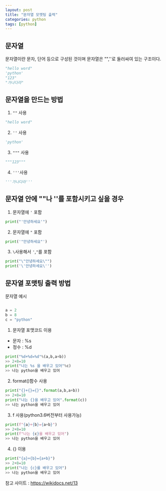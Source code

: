 ```yaml
---
layout: post
title: "문자열 모멧팅 출력"
categories: python
tags: [python]
---
```



## 문자열
문자열이란 문자, 단어 등으로 구성된 것이며 문자열은 "",''로 둘러싸여 있는 구조이다.

```python
"hello word"
'python'
"123"
"가나다라"
```

## 문자열을 만드는 방법

1. `""` 사용
```python
"hello word"
```
2. `''` 사용
```python
'python'
```
3. `"""` 사용
```python
"""123"""
```
4. `'''`사용
```python
'''가나다라'''
```

## 문자열 안에 ""나 ''를 포함시키고 싶을 경우

1. 문자열에 `'` 포함
```python
print("'안녕하세요'")
```

2. 문자열에 `"` 포함
```python
print('"안녕하세요"')
```

3. `\`사용해서 `'`,`"`를 포함
```python
print("\"안녕하세요\"")
print('\'안녕하세요\'')
```

## 문자열 포맷팅 출력 방법

문자열 예시 
```python

a = 2
b = 8
c = "python"

```
1. 문자열 포맷코드 이용
- 문자 : %s
- 정수 : %d

```python
print("%d+%d=%d"%(a,b,a+b))
>> 2+8=10
print("나는 %s 을 배우고 있어"%c)
>> 나는 python을 배우고 있어
```

2. format()함수 사용

```python
print("{}+{}={}".format(a,b,a+b))
>> 2+8=10
print("나는 {}을 배우고 있어".format(c))
>> 나는 python을 배우고 있어
```

3. f 사용(python3.6버전부터 사용가능)

```python
print(f"{a}+{b}={a+b}")
>> 2+8=10
print(f"나는 {c}을 배우고 있어")
>> 나는 python을 배우고 있어
```

4. {} 이용

```python
print("{a}+{b}={a+b}")
>> 2+8=10
print("나는 {c}를 배우고 있어")
>> 나는 python을 배우고 있어
```




참고 사이트 : https://wikidocs.net/13